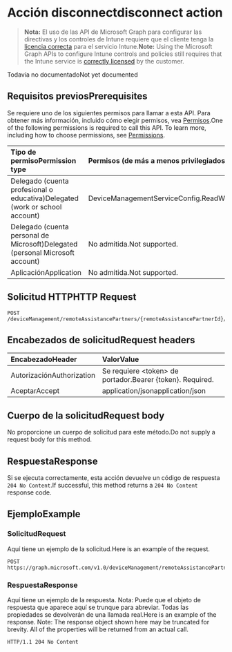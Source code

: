# <a name="disconnect-action"></a><span data-ttu-id="10802-101">Acción disconnect</span><span class="sxs-lookup"><span data-stu-id="10802-101">disconnect action</span></span>

> <span data-ttu-id="10802-102">**Nota:** El uso de las API de Microsoft Graph para configurar las directivas y los controles de Intune requiere que el cliente tenga la [licencia correcta](https://go.microsoft.com/fwlink/?linkid=839381) para el servicio Intune.</span><span class="sxs-lookup"><span data-stu-id="10802-102">**Note:** Using the Microsoft Graph APIs to configure Intune controls and policies still requires that the Intune service is [correctly licensed](https://go.microsoft.com/fwlink/?linkid=839381) by the customer.</span></span>

<span data-ttu-id="10802-103">Todavía no documentado</span><span class="sxs-lookup"><span data-stu-id="10802-103">Not yet documented</span></span>
## <a name="prerequisites"></a><span data-ttu-id="10802-104">Requisitos previos</span><span class="sxs-lookup"><span data-stu-id="10802-104">Prerequisites</span></span>
<span data-ttu-id="10802-p101">Se requiere uno de los siguientes permisos para llamar a esta API. Para obtener más información, incluido cómo elegir permisos, vea [Permisos](../../../concepts/permissions_reference.md).</span><span class="sxs-lookup"><span data-stu-id="10802-p101">One of the following permissions is required to call this API. To learn more, including how to choose permissions, see [Permissions](../../../concepts/permissions_reference.md).</span></span>

|<span data-ttu-id="10802-107">Tipo de permiso</span><span class="sxs-lookup"><span data-stu-id="10802-107">Permission type</span></span>|<span data-ttu-id="10802-108">Permisos (de más a menos privilegiados)</span><span class="sxs-lookup"><span data-stu-id="10802-108">Permissions (from least to most privileged)</span></span>|
|:---|:---|
|<span data-ttu-id="10802-109">Delegado (cuenta profesional o educativa)</span><span class="sxs-lookup"><span data-stu-id="10802-109">Delegated (work or school account)</span></span>|<span data-ttu-id="10802-110">DeviceManagementServiceConfig.ReadWrite.All</span><span class="sxs-lookup"><span data-stu-id="10802-110">DeviceManagementServiceConfig.ReadWrite.All</span></span>|
|<span data-ttu-id="10802-111">Delegado (cuenta personal de Microsoft)</span><span class="sxs-lookup"><span data-stu-id="10802-111">Delegated (personal Microsoft account)</span></span>|<span data-ttu-id="10802-112">No admitida.</span><span class="sxs-lookup"><span data-stu-id="10802-112">Not supported.</span></span>|
|<span data-ttu-id="10802-113">Aplicación</span><span class="sxs-lookup"><span data-stu-id="10802-113">Application</span></span>|<span data-ttu-id="10802-114">No admitida.</span><span class="sxs-lookup"><span data-stu-id="10802-114">Not supported.</span></span>|

## <a name="http-request"></a><span data-ttu-id="10802-115">Solicitud HTTP</span><span class="sxs-lookup"><span data-stu-id="10802-115">HTTP Request</span></span>
<!-- {
  "blockType": "ignored"
}
-->
``` http
POST /deviceManagement/remoteAssistancePartners/{remoteAssistancePartnerId}/disconnect
```

## <a name="request-headers"></a><span data-ttu-id="10802-116">Encabezados de solicitud</span><span class="sxs-lookup"><span data-stu-id="10802-116">Request headers</span></span>
|<span data-ttu-id="10802-117">Encabezado</span><span class="sxs-lookup"><span data-stu-id="10802-117">Header</span></span>|<span data-ttu-id="10802-118">Valor</span><span class="sxs-lookup"><span data-stu-id="10802-118">Value</span></span>|
|:---|:---|
|<span data-ttu-id="10802-119">Autorización</span><span class="sxs-lookup"><span data-stu-id="10802-119">Authorization</span></span>|<span data-ttu-id="10802-120">Se requiere &lt;token&gt; de portador.</span><span class="sxs-lookup"><span data-stu-id="10802-120">Bearer {token}. Required.</span></span>|
|<span data-ttu-id="10802-121">Aceptar</span><span class="sxs-lookup"><span data-stu-id="10802-121">Accept</span></span>|<span data-ttu-id="10802-122">application/json</span><span class="sxs-lookup"><span data-stu-id="10802-122">application/json</span></span>|

## <a name="request-body"></a><span data-ttu-id="10802-123">Cuerpo de la solicitud</span><span class="sxs-lookup"><span data-stu-id="10802-123">Request body</span></span>
<span data-ttu-id="10802-124">No proporcione un cuerpo de solicitud para este método.</span><span class="sxs-lookup"><span data-stu-id="10802-124">Do not supply a request body for this method.</span></span>

## <a name="response"></a><span data-ttu-id="10802-125">Respuesta</span><span class="sxs-lookup"><span data-stu-id="10802-125">Response</span></span>
<span data-ttu-id="10802-126">Si se ejecuta correctamente, esta acción devuelve un código de respuesta `204 No Content`.</span><span class="sxs-lookup"><span data-stu-id="10802-126">If successful, this method returns a `204 No Content` response code.</span></span>

## <a name="example"></a><span data-ttu-id="10802-127">Ejemplo</span><span class="sxs-lookup"><span data-stu-id="10802-127">Example</span></span>
### <a name="request"></a><span data-ttu-id="10802-128">Solicitud</span><span class="sxs-lookup"><span data-stu-id="10802-128">Request</span></span>
<span data-ttu-id="10802-129">Aquí tiene un ejemplo de la solicitud.</span><span class="sxs-lookup"><span data-stu-id="10802-129">Here is an example of the request.</span></span>
``` http
POST https://graph.microsoft.com/v1.0/deviceManagement/remoteAssistancePartners/{remoteAssistancePartnerId}/disconnect
```

### <a name="response"></a><span data-ttu-id="10802-130">Respuesta</span><span class="sxs-lookup"><span data-stu-id="10802-130">Response</span></span>
<span data-ttu-id="10802-p102">Aquí tiene un ejemplo de la respuesta. Nota: Puede que el objeto de respuesta que aparece aquí se trunque para abreviar. Todas las propiedades se devolverán de una llamada real.</span><span class="sxs-lookup"><span data-stu-id="10802-p102">Here is an example of the response. Note: The response object shown here may be truncated for brevity. All of the properties will be returned from an actual call.</span></span>
``` http
HTTP/1.1 204 No Content
```



